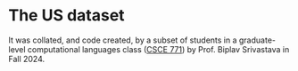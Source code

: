 # The US dataset 
It was collated, and code created, by a subset of students in a graduate-level computational languages class ([CSCE 771](https://github.com/biplav-s/course-nl-f24/)) by Prof. Biplav Srivastava in Fall 2024.
